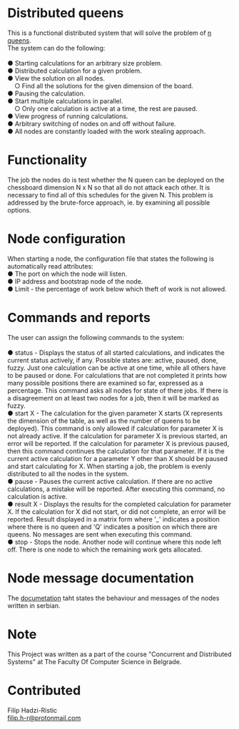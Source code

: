 # Distributed queens
This is a functional distributed system that will solve the problem of [n queens](https://www.geeksforgeeks.org/n-queen-problem-backtracking-3). <br>The system can do the following:<br><br>
● Starting calculations for an arbitrary size problem.<br>
● Distributed calculation for a given problem.<br>
● View the solution on all nodes.<br>
  &nbsp;&nbsp;&nbsp;&nbsp;○ Find all the solutions for the given dimension of the board.<br>
● Pausing the calculation.<br>
● Start multiple calculations in parallel.<br>
  &nbsp;&nbsp;&nbsp;&nbsp;○ Only one calculation is active at a time, the rest are paused.<br>
● View progress of running calculations.<br>
● Arbitrary switching of nodes on and off without failure.<br>
● All nodes are constantly loaded with the work stealing approach.<br>

# Functionality
The job the nodes do is test whether the N queen can be deployed on the chessboard
dimension N x N so that all do not attack each other. It is necessary to find all of this
schedules for the given N.
This problem is addressed by the brute-force approach, ie. by examining all possible options.

# Node configuration
When starting a node, the configuration file that states the following is automatically read
attributes:<br>
● The port on which the node will listen.<br>
● IP address and bootstrap node of the node. <br>
● Limit - the percentage of work below which theft of work is not allowed. <br>

# Commands and reports
The user can assign the following commands to the system:<br><br>
● status - Displays the status of all started calculations, and indicates the current status
actively, if any. Possible states are: active, paused, done, fuzzy. Just one
calculation can be active at one time, while all others have to be
paused or done. For calculations that are not completed it prints how many possible positions there are
examined so far, expressed as a percentage. This command asks all nodes for
state of there jobs. If there is a disagreement on at least two nodes for a job, then it
will be marked as fuzzy.<br>
● start X - The calculation for the given parameter X starts (X represents the dimension of the table,
as well as the number of queens to be deployed). This command is only allowed if calculation for parameter X is not already
active. If the calculation for parameter X is previous
started, an error will be reported. If the calculation for parameter X is previous
paused, then this command continues the calculation for that parameter. If it is
the current active calculation for a parameter Y other than X should be paused
and start calculating for X. When starting a job, the problem is evenly distributed to
all the nodes in the system.<br>
● pause - Pauses the current active calculation. If there are no active calculations,
a mistake will be reported. After executing this command, no calculation is active.<br>
● result
X - Displays the results for the completed calculation for parameter X. If
the calculation for X did not start, or did not complete, an error will be reported. Result displayed in
a matrix form where '_' indicates a position where there is no queen and 'Q' indicates a position
on which there are queens. No messages are sent when executing this command.<br>
● stop - Stops the node. Another node will continue where this node left off.
There is one node to which the remaining work gets allocated.<br>

# Node message documentation
The [documetation](https://github.com/ArtisticCodr/Distributed_queens/blob/master/Documentation%20(Serbian)/KiDS%20Dokumentacija.pdf) taht states the behaviour and messages of the nodes written in serbian. 

# Note
This Project was written as a part of the course "Concurrent and Distributed Systems" at The Faculty Of Computer Science in Belgrade.

# Contributed
Filip Hadzi-Ristic<br>
filip.h-r@protonmail.com<br>
